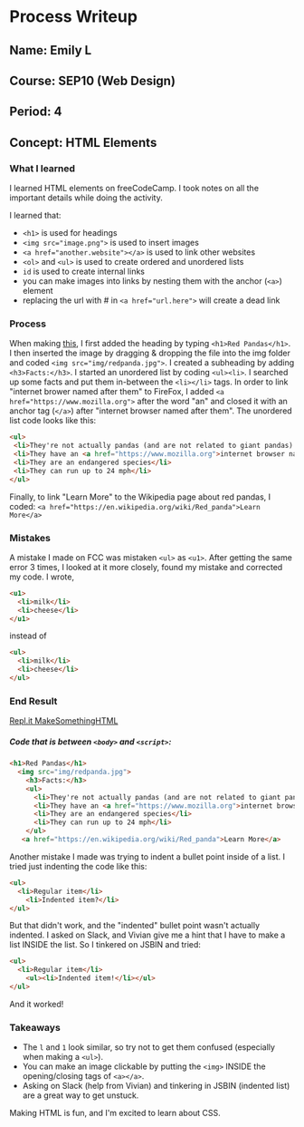 # Process Writeup

## Name: Emily L
## Course: SEP10 (Web Design)
## Period: 4
## Concept: HTML Elements

### What I learned
I learned HTML elements on freeCodeCamp. I took notes on all the important details while doing the activity.

I learned that:
* `<h1>` is used for headings
* `<img src="image.png">` is used to insert images
* `<a href="another.website"></a>` is used to link other websites
* `<ol>` and `<ul>` is used to create ordered and unordered lists
* `id` is used to create internal links
* you can make images into links by nesting them with the anchor (`<a>`) element
* replacing the url with # in `<a href="url.here">` will create a dead link

### Process
When making [this](https://makesomethinghtml.emilyl9154.repl.co/), I first added the heading by typing `<h1>Red Pandas</h1>`. I then inserted the image by dragging & dropping the file into the img folder and coded `<img src="img/redpanda.jpg">`. I created a subheading by adding `<h3>Facts:</h3>`. I started an unordered list by coding `<ul><li>`. I searched up some facts and put them in-between the `<li></li>` tags.
In order to link "internet brower named after them" to FireFox, I added `<a href="https://www.mozilla.org">` after the word "an" and closed it with an anchor tag (`</a>`) after "internet browser named after them".
The unordered list code looks like this:
```html
<ul>
 <li>They're not actually pandas (and are not related to giant pandas) </li>
 <li>They have an <a href="https://www.mozilla.org">internet browser named after them</a></li>
 <li>They are an endangered species</li>
 <li>They can run up to 24 mph</li>
</ul>
```
Finally, to link "Learn More" to the Wikipedia page about red pandas, I coded:
`<a href="https://en.wikipedia.org/wiki/Red_panda">Learn More</a>`

### Mistakes
A mistake I made on FCC was mistaken `<ul>` as `<u1>`. After getting the same error 3 times, I looked at it more closely, found my mistake and corrected my code. I wrote,
```html
<u1>
  <li>milk</li>
  <li>cheese</li>
</u1>
```
instead of
```html
<ul>
  <li>milk</li>
  <li>cheese</li>
</ul>
```

### End Result 
[Repl.it MakeSomethingHTML](https://replit.com/@emilyl9154/MakeSomethingHTML#index.html)
##### Code that is between `<body>` and `<script>`:
```html
<h1>Red Pandas</h1>
  <img src="img/redpanda.jpg">
    <h3>Facts:</h3>
    <ul>
      <li>They're not actually pandas (and are not related to giant pandas) </li>
      <li>They have an <a href="https://www.mozilla.org">internet browser named after them</a></li>
      <li>They are an endangered species</li>
      <li>They can run up to 24 mph</li>
    </ul>
   <a href="https://en.wikipedia.org/wiki/Red_panda">Learn More</a>
```

Another mistake I made was trying to indent a bullet point inside of a list. I tried just indenting the code like this:

```html
<ul>
  <li>Regular item</li>
    <li>Indented item?</li>
</ul>
```
But that didn't work, and the "indented" bullet point wasn't actually indented. I asked on Slack, and Vivian give me a hint that I have to make a list INSIDE the list. So I tinkered on JSBIN and tried:

```html
<ul>
  <li>Regular item</li>
    <ul><li>Indented item!</li></ul>
</ul>
```
And it worked!

### Takeaways
* The `l` and `1` look similar, so try not to get them confused (especially when making a `<ul>`).
* You can make an image clickable by putting the `<img>` INSIDE the opening/closing tags of `<a></a>`.
* Asking on Slack (help from Vivian) and tinkering in JSBIN (indented list) are a great way to get unstuck.

Making HTML is fun, and I'm excited to learn about CSS.